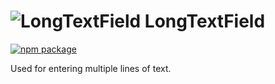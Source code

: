 # ![LongTextField](https://user-images.githubusercontent.com/44801418/48109954-32befe80-e27c-11e8-9848-d7e9860a4a8c.png) LongTextField

[![npm package][npm-badge]][npm]

Used for entering multiple lines of text.

[npm-badge]: https://img.shields.io/npm/v/@cmds/long-text-field.svg
[npm]: https://www.npmjs.org/package/@cmds/long-text-field
